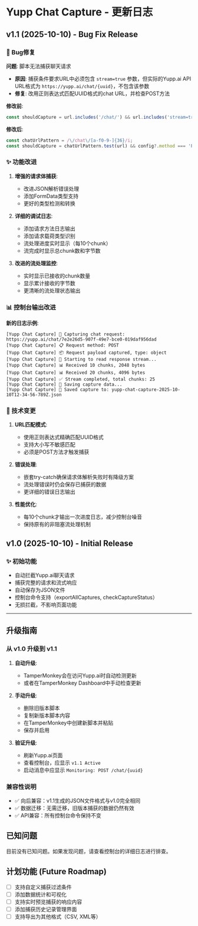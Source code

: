 # Yupp Chat Capture - 更新日志

## v1.1 (2025-10-10) - Bug Fix Release

### 🐛 Bug修复

**问题**: 脚本无法捕获聊天请求
- **原因**: 捕获条件要求URL中必须包含 `stream=true` 参数，但实际的Yupp.ai API URL格式为 `https://yupp.ai/chat/{uuid}`，不包含该参数
- **修复**: 改用正则表达式匹配UUID格式的chat URL，并检查POST方法

**修改前**:
```javascript
const shouldCapture = url.includes('/chat/') && url.includes('stream=true');
```

**修改后**:
```javascript
const chatUrlPattern = /\/chat\/[a-f0-9-]{36}/i;
const shouldCapture = chatUrlPattern.test(url) && config?.method === 'POST';
```

### ✨ 功能改进

1. **增强的请求体捕获**:
   - 改进JSON解析错误处理
   - 添加FormData类型支持
   - 更好的类型检测和转换

2. **详细的调试日志**:
   - 添加请求方法日志输出
   - 添加请求载荷类型识别
   - 流处理进度实时显示（每10个chunk）
   - 流完成时显示总chunk数和字节数

3. **改进的流处理监控**:
   - 实时显示已接收的chunk数量
   - 显示累计接收的字节数
   - 更清晰的流处理状态输出

### 📊 控制台输出改进

**新的日志示例**:
```
[Yupp Chat Capture] 🎯 Capturing chat request: https://yupp.ai/chat/7e2e26d5-907f-49e7-bce0-019daf956dad
[Yupp Chat Capture] 📋 Request method: POST
[Yupp Chat Capture] 📦 Request payload captured, type: object
[Yupp Chat Capture] 🔄 Starting to read response stream...
[Yupp Chat Capture] 📊 Received 10 chunks, 2048 bytes
[Yupp Chat Capture] 📊 Received 20 chunks, 4096 bytes
[Yupp Chat Capture] ✅ Stream completed, total chunks: 25
[Yupp Chat Capture] 💾 Saving capture data...
[Yupp Chat Capture] 💾 Saved capture to: yupp-chat-capture-2025-10-10T12-34-56-789Z.json
```

### 🔧 技术变更

1. **URL匹配模式**:
   - 使用正则表达式精确匹配UUID格式
   - 支持大小写不敏感匹配
   - 必须是POST方法才触发捕获

2. **错误处理**:
   - 嵌套try-catch确保请求体解析失败时有降级方案
   - 流处理错误时仍会保存已捕获的数据
   - 更详细的错误日志输出

3. **性能优化**:
   - 每10个chunk才输出一次进度日志，减少控制台噪音
   - 保持原有的非阻塞流处理机制

## v1.0 (2025-10-10) - Initial Release

### ✨ 初始功能

- 自动拦截Yupp.ai聊天请求
- 捕获完整的请求和流式响应
- 自动保存为JSON文件
- 控制台命令支持（exportAllCaptures, checkCaptureStatus）
- 无损拦截，不影响页面功能

---

## 升级指南

### 从 v1.0 升级到 v1.1

1. **自动升级**:
   - TamperMonkey会在访问Yupp.ai时自动检测更新
   - 或者在TamperMonkey Dashboard中手动检查更新

2. **手动升级**:
   - 删除旧版本脚本
   - 复制新版本脚本内容
   - 在TamperMonkey中创建新脚本并粘贴
   - 保存并启用

3. **验证升级**:
   - 刷新Yupp.ai页面
   - 查看控制台，应显示 `v1.1 Active`
   - 启动消息中应显示 `Monitoring: POST /chat/{uuid}`

### 兼容性说明

- ✅ 向后兼容：v1.1生成的JSON文件格式与v1.0完全相同
- ✅ 数据迁移：无需迁移，旧版本捕获的数据仍然有效
- ✅ API兼容：所有控制台命令保持不变

## 已知问题

目前没有已知问题。如果发现问题，请查看控制台的详细日志进行排查。

## 计划功能 (Future Roadmap)

- [ ] 支持自定义捕获过滤条件
- [ ] 添加数据统计和可视化
- [ ] 支持实时预览捕获的响应内容
- [ ] 添加捕获历史记录管理界面
- [ ] 支持导出为其他格式（CSV, XML等）

